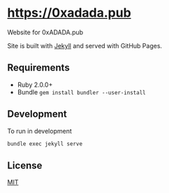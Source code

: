 # https://0xadada.pub

Website for 0xADADA.pub

Site is built with [Jekyll](http://jekyllrb.com) and served with GitHub Pages.


## Requirements

* Ruby 2.0.0+
* Bundle `gem install bundler --user-install`


## Development

To run in development

```bash
bundle exec jekyll serve
```


## License

[MIT](LICENSE)

